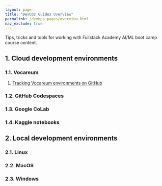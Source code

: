 ```yaml
---
layout: page
title: "DevOps Guides Overview"
permalink: /devops_pages/overview.html
nav_exclude: true
---
```


Tips, tricks and tools for working with Fullstack Academy AI/ML boot camp course content.

## 1. Cloud development environments

### 1.1. Vocareum

1. [Tracking Vocareum environments on GitHub](https://gperdrizet.github.io/FSA_devops/devops_pages/vocareum.html)

### 1.2. GitHub Codespaces

### 1.3. Google CoLab

### 1.4. Kaggle notebooks

## 2. Local development environments

### 2.1. Linux

### 2.2. MacOS

### 2.3. Windows
